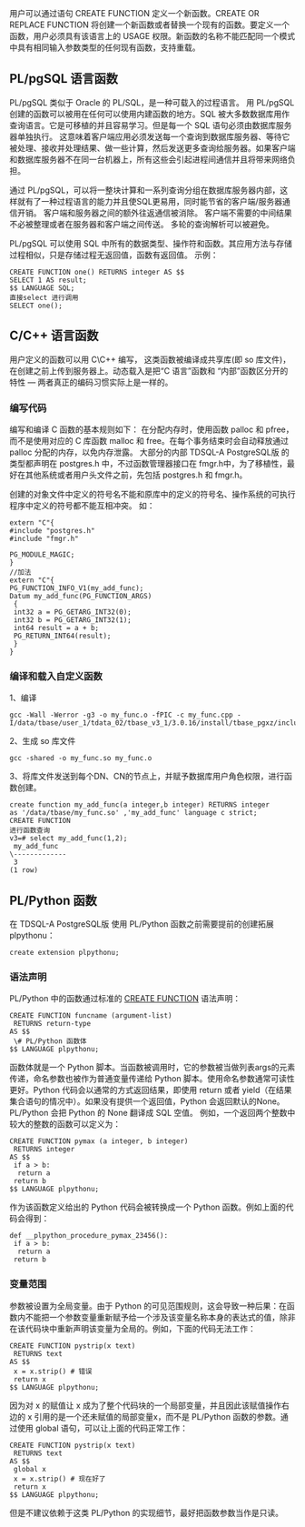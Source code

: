 用户可以通过语句 CREATE FUNCTION 定义一个新函数。CREATE OR REPLACE FUNCTION 将创建一个新函数或者替换一个现有的函数。要定义一个函数，用户必须具有该语言上的 USAGE 权限。新函数的名称不能匹配同一个模式中具有相同输入参数类型的任何现有函数，支持重载。

## PL/pgSQL 语言函数
PL/pgSQL 类似于 Oracle 的 PL/SQL，是一种可载入的过程语言。
用 PL/pgSQL 创建的函数可以被用在任何可以使用内建函数的地方。SQL 被大多数数据库用作查询语言。它是可移植的并且容易学习。但是每一个 SQL 语句必须由数据库服务器单独执行。
这意味着客户端应用必须发送每一个查询到数据库服务器、等待它被处理、接收并处理结果、做一些计算，然后发送更多查询给服务器。如果客户端和数据库服务器不在同一台机器上，所有这些会引起进程间通信并且将带来网络负担。

通过 PL/pgSQL，可以将一整块计算和一系列查询分组在数据库服务器内部，这样就有了一种过程语言的能力并且使SQL更易用，同时能节省的客户端/服务器通信开销。
客户端和服务器之间的额外往返通信被消除。
客户端不需要的中间结果不必被整理或者在服务器和客户端之间传送。
多轮的查询解析可以被避免。

PL/pgSQL 可以使用 SQL 中所有的数据类型、操作符和函数。其应用方法与存储过程相似，只是存储过程无返回值，函数有返回值。
示例：
```
CREATE FUNCTION one() RETURNS integer AS $$
SELECT 1 AS result;
$$ LANGUAGE SQL;
直接select 进行调用
SELECT one();
```

## C/C++ 语言函数
用户定义的函数可以用 C\C++ 编写， 这类函数被编译成共享库(即 so 库文件)，在创建之前上传到服务器上。动态载入是把“C 语言”函数和 “内部”函数区分开的特性 — 两者真正的编码习惯实际上是一样的。

### 编写代码
编写和编译 C 函数的基本规则如下：
在分配内存时，使用函数 palloc 和 pfree，而不是使用对应的 C 库函数 malloc 和 free。在每个事务结束时会自动释放通过palloc 分配的内存，以免内存泄露。
大部分的内部 TDSQL-A PostgreSQL版 的类型都声明在 postgres.h 中，不过函数管理器接口在 fmgr.h中，为了移植性，最好在其他系统或者用户头文件之前，先包括 postgres.h 和 fmgr.h。

创建的对象文件中定义的符号名不能和原库中的定义的符号名、操作系统的可执行程序中定义的符号都不能互相冲突。
如：
```
extern "C"{
#include "postgres.h"
#include "fmgr.h"
 
PG_MODULE_MAGIC;
}
//加法
extern "C"{
PG_FUNCTION_INFO_V1(my_add_func);
Datum my_add_func(PG_FUNCTION_ARGS)
 {
 int32 a = PG_GETARG_INT32(0);
 int32 b = PG_GETARG_INT32(1);
 int64 result = a + b;
 PG_RETURN_INT64(result);
 }
}
```

### 编译和载入自定义函数
1、编译
```
gcc -Wall -Werror -g3 -o my_func.o -fPIC -c my_func.cpp -I/data/tbase/user_1/tdata_02/tbase_v3_1/3.0.16/install/tbase_pgxz/include/postgresql/server/
```
2、生成 so 库文件
```
gcc -shared -o my_func.so my_func.o
```
3、将库文件发送到每个DN、CN的节点上，并赋予数据库用户角色权限，进行函数创建。
```
create function my_add_func(a integer,b integer) RETURNS integer
as '/data/tbase/my_func.so' ,'my_add_func' language c strict;
CREATE FUNCTION
进行函数查询
v3=# select my_add_func(1,2);
 my_add_func
\-------------
 3
(1 row)
```

## PL/Python 函数
在 TDSQL-A PostgreSQL版 使用 PL/Python 函数之前需要提前的创建拓展 plpythonu：
```
create extension plpythonu;
```

### 语法声明
PL/Python 中的函数通过标准的 [CREATE FUNCTION](http://postgres.cn/docs/10/sql-createfunction.html) 语法声明：
```
CREATE FUNCTION funcname (argument-list)
 RETURNS return-type
AS $$
 \# PL/Python 函数体
$$ LANGUAGE plpythonu;
```

函数体就是一个 Python 脚本。当函数被调用时，它的参数被当做列表args的元素传递，命名参数也被作为普通变量传递给 Python 脚本。使用命名参数通常可读性更好。Python 代码会以通常的方式返回结果，即使用 return 或者 yield（在结果集合语句的情况中）。如果没有提供一个返回值，Python 会返回默认的None。PL/Python 会把 Python 的 None 翻译成 SQL 空值。
例如，一个返回两个整数中较大的整数的函数可以定义为：
```
CREATE FUNCTION pymax (a integer, b integer)
 RETURNS integer
AS $$
 if a > b:
  return a
 return b
$$ LANGUAGE plpythonu;
```

作为该函数定义给出的 Python 代码会被转换成一个 Python 函数。例如上面的代码会得到：
```
def __plpython_procedure_pymax_23456():
 if a > b:
  return a
 return b
```

### 变量范围
参数被设置为全局变量。由于 Python 的可见范围规则，这会导致一种后果：在函数内不能把一个参数变量重新赋予给一个涉及该变量名称本身的表达式的值，除非在该代码块中重新声明该变量为全局的。例如，下面的代码无法工作：
```
CREATE FUNCTION pystrip(x text)
 RETURNS text
AS $$
 x = x.strip() # 错误
 return x
$$ LANGUAGE plpythonu;
```

因为对 x 的赋值让 x 成为了整个代码块的一个局部变量，并且因此该赋值操作右边的 x 引用的是一个还未赋值的局部变量x，而不是 PL/Python 函数的参数。通过使用 global 语句，可以让上面的代码正常工作：
```
CREATE FUNCTION pystrip(x text)
 RETURNS text
AS $$
 global x
 x = x.strip() # 现在好了
 return x
$$ LANGUAGE plpythonu;
```
但是不建议依赖于这类 PL/Python 的实现细节，最好把函数参数当作是只读。
